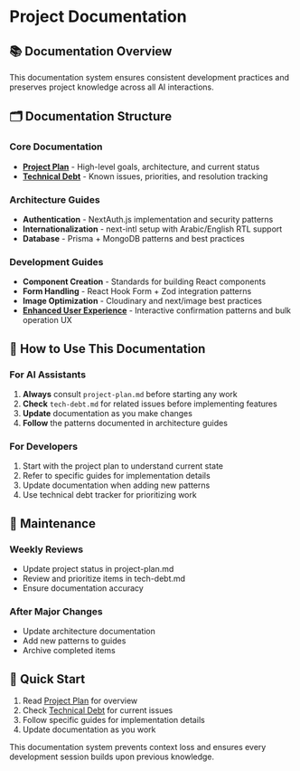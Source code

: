 # Project Documentation

## 📚 Documentation Overview

This documentation system ensures consistent development practices and preserves project knowledge across all AI interactions.

## 🗂️ Documentation Structure

### Core Documentation
- **[Project Plan](project-plan.md)** - High-level goals, architecture, and current status
- **[Technical Debt](tech-debt.md)** - Known issues, priorities, and resolution tracking

### Architecture Guides
- **Authentication** - NextAuth.js implementation and security patterns
- **Internationalization** - next-intl setup with Arabic/English RTL support
- **Database** - Prisma + MongoDB patterns and best practices

### Development Guides
- **Component Creation** - Standards for building React components
- **Form Handling** - React Hook Form + Zod integration patterns
- **Image Optimization** - Cloudinary and next/image best practices
- **[Enhanced User Experience](guides/enhanced-user-experience.md)** - Interactive confirmation patterns and bulk operation UX

## 🎯 How to Use This Documentation

### For AI Assistants
1. **Always** consult `project-plan.md` before starting any work
2. **Check** `tech-debt.md` for related issues before implementing features
3. **Update** documentation as you make changes
4. **Follow** the patterns documented in architecture guides

### For Developers
1. Start with the project plan to understand current state
2. Refer to specific guides for implementation details
3. Update documentation when adding new patterns
4. Use technical debt tracker for prioritizing work

## 🔄 Maintenance

### Weekly Reviews
- Update project status in project-plan.md
- Review and prioritize items in tech-debt.md
- Ensure documentation accuracy

### After Major Changes
- Update architecture documentation
- Add new patterns to guides
- Archive completed items

## 🚀 Quick Start

1. Read [Project Plan](project-plan.md) for overview
2. Check [Technical Debt](tech-debt.md) for current issues
3. Follow specific guides for implementation details
4. Update documentation as you work

This documentation system prevents context loss and ensures every development session builds upon previous knowledge. 